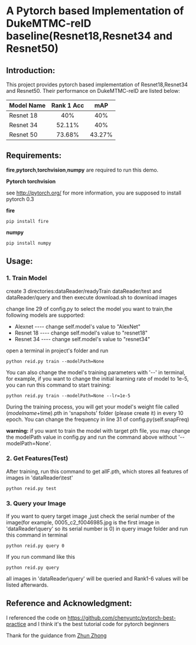 # **A Pytorch based Implementation of DukeMTMC-reID baseline(Resnet18,Resnet34 and Resnet50)**

## Introduction:
This project provides pytorch based implementation of Resnet18,Resnet34 and Resnet50. Their performance on DukeMTMC-reID are listed below:

|Model Name     |    Rank 1 Acc |    mAP        |
| ------------- |:-------------:|:-------------:|
|Resnet 18      |      40%      |      40%      |
|Resnet 34      |     52.11%    |      40%      |
|Resnet 50      |     73.68%    |     43.27%    |

## Requirements:
**fire**,**pytorch**,**torchvision**,**numpy** are required to run this demo. 

**Pytorch  torchvision**

see http://pytorch.org/ for more information, you are supposed to install pytorch 0.3

**fire**

```angular2html
pip install fire
```

**numpy**
```angular2html
pip install numpy
```

## Usage:
### 1. Train Model 

create 3 directories:dataReader/readyTrain dataReader/test and dataReader/query
and then execute download.sh to download images

change line 29 of config.py to select the model you want to train,the following models are supported:
- Alexnet ---- change self.model's value to "AlexNet"
- Resnet 18 ---- change self.model's value to "resnet18"
- Resnet 34 ---- change self.model's value to "resnet34"

open a terminal in project's folder and run 
```
python reid.py train --modelPath=None
``` 
You can also change the model's training parameters with '--' in terminal, for example, if you want to change the initial learning rate of model to 1e-5, you can run this command to start training:
```
python reid.py train --modelPath=None --lr=1e-5
```
During the training process, you will get your model's weight file called ($modelname+$time).pth in 'snapshots' folder (please create it) in every 10 epoch. 
You can change the frequency in line 31 of config.py(self.snapFreq)

**warning:** if you want to train the model with target pth file, you may change the modelPath value in config.py and run the command above without '--modelPath=None'.

### 2.  Get Features(Test)
After training, run this command to get allF.pth, which stores all features of images in 'dataReader\test\'
```
python reid.py test
```

### 3. Query your Image
If you want to query target image ,just check the serial number of the image(for example, 0005_c2_f0046985.jpg is the first image in 'dataReader\query\' so its serial number is 0) in query image folder and run this command in terminal
```
python reid.py query 0
```
If you run command like this
```
python reid.py query
```
all images in 'dataReader\query\' will be queried and Rank1-6 values will be listed afterwards.

## Reference and Acknowledgment:
I referenced the code on https://github.com/chenyuntc/pytorch-best-practice and I think it's the best tutorial code for pytorch beginners

Thank for the guidance from [Zhun Zhong](https://github.com/zhunzhong07)
